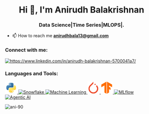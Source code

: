 
<h1 align="center">Hi 👋, I'm Anirudh Balakrishnan</h1>
<h3 align="center">Data Science|Time Series|MLOPS|.</h3>


- 📫 How to reach me **anirudhbala13@gmail.com**

<h3 align="left">Connect with me:</h3>
<p align="left">
<a href="https://linkedin.com/in/https://www.linkedin.com/in/anirudh-balakrishnan-5700041a7/" target="blank"><img align="center" src="https://raw.githubusercontent.com/rahuldkjain/github-profile-readme-generator/master/src/images/icons/Social/linked-in-alt.svg" alt="https://www.linkedin.com/in/anirudh-balakrishnan-5700041a7/" height="30" width="40" /></a>
</p>

<h3 align="left">Languages and Tools:</h3>
<p align="left">

  <!-- Python -->
  <a href="https://www.python.org" target="_blank" rel="noreferrer">
    <img src="https://raw.githubusercontent.com/devicons/devicon/master/icons/python/python-original.svg" alt="Python" width="40" height="40"/>
  </a>

  <!-- Snowflake -->
  <a href="https://www.snowflake.com/en/" target="_blank" rel="noreferrer">
    <img src="https://upload.wikimedia.org/wikipedia/en/4/4b/Snowflake_Logo.svg" alt="Snowflake" width="40" height="40"/>
  </a>

  <!-- Machine Learning -->
  <a href="https://scikit-learn.org/" target="_blank" rel="noreferrer">
    <img src="https://upload.wikimedia.org/wikipedia/commons/0/05/Scikit_learn_logo_small.svg" alt="Machine Learning" width="40" height="40"/>
  </a>

  <!-- Deep Learning -->
  <a href="https://pytorch.org/" target="_blank" rel="noreferrer">
    <img src="https://raw.githubusercontent.com/devicons/devicon/master/icons/pytorch/pytorch-original.svg" alt="Deep Learning" width="40" height="40"/>
  </a>
  <a href="https://www.tensorflow.org/" target="_blank" rel="noreferrer">
    <img src="https://raw.githubusercontent.com/devicons/devicon/master/icons/tensorflow/tensorflow-original.svg" alt="TensorFlow" width="40" height="40"/>
  </a>

  <!-- MLflow -->
  <a href="https://mlflow.org/" target="_blank" rel="noreferrer">
    <img src="https://mlflow.org/images/MLflow-logo-final-black.png" alt="MLflow" width="60" height="30"/>
  </a>

  <!-- Agentic AI -->
  <a href="https://www.langchain.com/" target="_blank" rel="noreferrer">
    <img src="https://avatars.githubusercontent.com/u/126733545?s=200&v=4" alt="Agentic AI" width="40" height="40"/>
  </a>

</p>


<p><img align="center" src="https://github-readme-stats.vercel.app/api/top-langs?username=ani-90&show_icons=true&locale=en&layout=compact" alt="ani-90" /></p>

